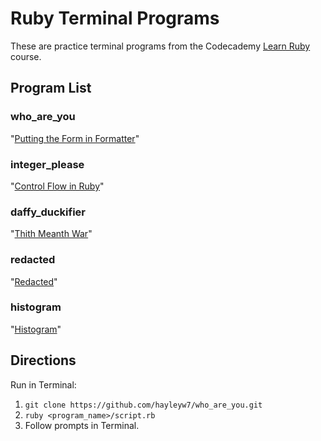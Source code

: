 # Ruby Terminal Programs

These are practice terminal programs from the Codecademy [Learn Ruby](https://www.codecademy.com/learn/learn-ruby) course.

## Program List

### who_are_you

"[Putting the Form in Formatter](https://www.codecademy.com/courses/learn-ruby/lessons/putting-the-form-in-formatter/exercises/what-youll-be-building)"

### integer_please

"[Control Flow in Ruby](https://www.codecademy.com/courses/learn-ruby/lessons/control-flow-in-ruby/exercises/how-it-works)"

### daffy_duckifier

"[Thith Meanth War](https://www.codecademy.com/courses/learn-ruby/lessons/thith-meanth-war/exercises/what-youll-be-building-1)"

### redacted

"[Redacted](https://www.codecademy.com/courses/learn-ruby/lessons/redacted/exercises/what-youll-be-building-2)"

### histogram

"[Histogram](https://www.codecademy.com/courses/learn-ruby/lessons/create-a-histogram/exercises/what-youll-be-building-3)"

## Directions

Run in Terminal:

1. ```git clone https://github.com/hayleyw7/who_are_you.git```
2. ```ruby <program_name>/script.rb```
3. Follow prompts in Terminal.

